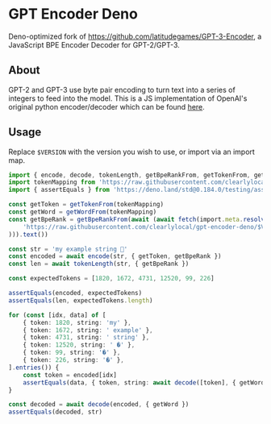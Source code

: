 # GPT Encoder Deno

Deno-optimized fork of https://github.com/latitudegames/GPT-3-Encoder, a JavaScript BPE Encoder Decoder for GPT-2/GPT-3.

## About

GPT-2 and GPT-3 use byte pair encoding to turn text into a series of integers to feed into the model. This is a JS implementation of OpenAI's original python encoder/decoder which can be found [here](https://github.com/openai/gpt-2).

## Usage

Replace `$VERSION` with the version you wish to use, or import via an import map.

```ts
import { encode, decode, tokenLength, getBpeRankFrom, getTokenFrom, getWordFrom } from 'https://esm.sh/gh/clearlylocal/gpt-encoder-deno@$VERSION/mod.ts'
import tokenMapping from 'https://raw.githubusercontent.com/clearlylocal/gpt-encoder-deno/$VERSION/token-mapping-gpt3.json' assert { type: 'json' }
import { assertEquals } from 'https://deno.land/std@0.184.0/testing/asserts.ts'

const getToken = getTokenFrom(tokenMapping)
const getWord = getWordFrom(tokenMapping)
const getBpeRank = getBpeRankFrom(await (await fetch(import.meta.resolve(
	'https://raw.githubusercontent.com/clearlylocal/gpt-encoder-deno/$VERSION/vocab-gpt3.bpe',
))).text())

const str = 'my example string 🦄'
const encoded = await encode(str, { getToken, getBpeRank })
const len = await tokenLength(str, { getBpeRank })

const expectedTokens = [1820, 1672, 4731, 12520, 99, 226]

assertEquals(encoded, expectedTokens)
assertEquals(len, expectedTokens.length)

for (const [idx, data] of [
	{ token: 1820, string: 'my' },
	{ token: 1672, string: ' example' },
	{ token: 4731, string: ' string' },
	{ token: 12520, string: ' �' },
	{ token: 99, string: '�' },
	{ token: 226, string: '�' },
].entries()) {
	const token = encoded[idx]
	assertEquals(data, { token, string: await decode([token], { getWord }) })
}

const decoded = await decode(encoded, { getWord })
assertEquals(decoded, str)
```
